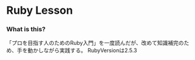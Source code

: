 # Ruby Lesson

### What is this?

「プロを目指す人のためのRuby入門」を一度読んだが、改めて知識補完のため、手を動かしながら実践する。
RubyVersionは2.5.3